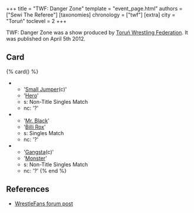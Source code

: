+++
title = "TWF: Danger Zone"
template = "event_page.html"
authors = ["Sewi The Referee"]
[taxonomies]
chronology = ["twf"]
[extra]
city = "Toruń"
toclevel = 2
+++

TWF: Danger Zone was a show produced by [Toruń Wrestling Federation](@/o/twf.md). It was published on April 5th 2012.

## Card

{% card() %}
- - '[Small Jumper](@/w/small-jumper.md)(c)'
  - '[Hero](@/w/pj-blake.md)'
  - s: Non-Title Singles Match
  - nc: '?'
- - '[Mr. Black](@/w/mr-black.md)'
  - '[Billi Rox](@/w/corin-mear.md)'
  - s: Singles Match
  - nc: '?'
- - '[Gangsta](@/w/gangsta.md)(c)'
  - '[Monster](@/w/chris-hunter.md)'
  - s: Non-Title Singles Match
  - nc: '?'
{% end %}

## References 

* [WrestleFans forum post](https://wrestlefans.pl/forum/viewtopic.php?f=59&t=28857)
